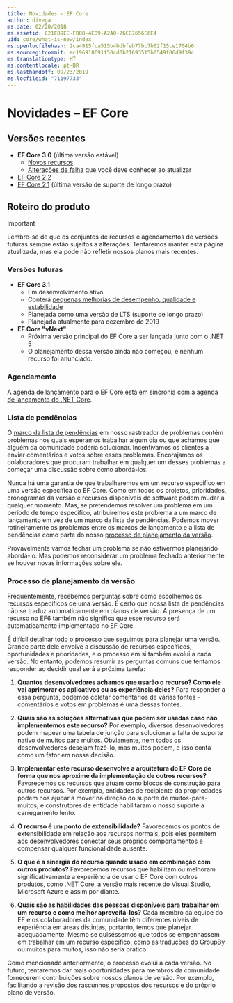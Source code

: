 ```yaml
---
title: Novidades – EF Core
author: divega
ms.date: 02/20/2018
ms.assetid: C21F89EE-FB08-4ED9-A2A0-76CB7656E6E4
uid: core/what-is-new/index
ms.openlocfilehash: 2ca4915fca515b4bdbfeb77bc7b02f15ce1704b6
ms.sourcegitcommit: ec196918691f50cd0b21693515b0549f06d9f39c
ms.translationtype: HT
ms.contentlocale: pt-BR
ms.lasthandoff: 09/23/2019
ms.locfileid: "71197733"
---
```

# <a name="whats-new-in-ef-core"></a>Novidades – EF Core

## <a name="recent-releases"></a>Versões recentes

- **EF Core 3.0** (última versão estável) 
  - [Novos recursos](xref:core/what-is-new/ef-core-3.0/index) 
  - [Alterações de falha](xref:core/what-is-new/ef-core-3.0/breaking-changes) que você deve conhecer ao atualizar
- [EF Core 2.2](xref:core/what-is-new/ef-core-2.2)
- [EF Core 2.1](xref:core/what-is-new/ef-core-2.1) (última versão de suporte de longo prazo)

## <a name="product-roadmap"></a>Roteiro do produto

> [!IMPORTANT]
> Lembre-se de que os conjuntos de recursos e agendamentos de versões futuras sempre estão sujeitos a alterações. Tentaremos manter esta página atualizada, mas ela pode não refletir nossos planos mais recentes.

### <a name="future-releases"></a>Versões futuras

- **EF Core 3.1**  
  - Em desenvolvimento ativo
  - Conterá [pequenas melhorias de desempenho, qualidade e estabilidade](https://github.com/aspnet/EntityFrameworkCore/issues?q=is%3Aopen+is%3Aissue+milestone%3A3.1.0+sort%3Areactions-desc)
  - Planejada como uma versão de LTS (suporte de longo prazo)
  - Planejada atualmente para dezembro de 2019
- **EF Core "vNext"**   
  - Próxima versão principal do EF Core a ser lançada junto com o .NET 5
  - O planejamento dessa versão ainda não começou, e nenhum recurso foi anunciado.  

### <a name="schedule"></a>Agendamento

A agenda de lançamento para o EF Core está em sincronia com a [agenda de lançamento do .NET Core](https://github.com/dotnet/core/blob/master/roadmap.md).

### <a name="backlog"></a>Lista de pendências

O [marco da lista de pendências](https://github.com/aspnet/EntityFrameworkCore/issues?q=is%3Aopen+is%3Aissue+milestone%3ABacklog+sort%3Areactions-%2B1-desc) em nosso rastreador de problemas contém problemas nos quais esperamos trabalhar algum dia ou que achamos que alguém da comunidade poderia solucionar.
Incentivamos os clientes a enviar comentários e votos sobre esses problemas.
Encorajamos os colaboradores que procuram trabalhar em qualquer um desses problemas a começar uma discussão sobre como abordá-los.

Nunca há uma garantia de que trabalharemos em um recurso específico em uma versão específica do EF Core.
Como em todos os projetos, prioridades, cronogramas da versão e recursos disponíveis do software podem mudar a qualquer momento.
Mas, se pretendemos resolver um problema em um período de tempo específico, atribuiremos este problema a um marco de lançamento em vez de um marco da lista de pendências.
Podemos mover rotineiramente os problemas entre os marcos de lançamento e a lista de pendências como parte do nosso [processo de planejamento da versão](#release-planning-process).

Provavelmente vamos fechar um problema se não estivermos planejando abordá-lo.
Mas podemos reconsiderar um problema fechado anteriormente se houver novas informações sobre ele.

### <a name="release-planning-process"></a>Processo de planejamento da versão

Frequentemente, recebemos perguntas sobre como escolhemos os recursos específicos de uma versão.
É certo que nossa lista de pendências não se traduz automaticamente em planos de versão.
A presença de um recurso no EF6 também não significa que esse recurso será automaticamente implementado no EF Core.

É difícil detalhar todo o processo que seguimos para planejar uma versão.
Grande parte dele envolve a discussão de recursos específicos, oportunidades e prioridades, e o processo em si também evolui a cada versão.
No entanto, podemos resumir as perguntas comuns que tentamos responder ao decidir qual será a próxima tarefa:

1. **Quantos desenvolvedores achamos que usarão o recurso? Como ele vai aprimorar os aplicativos ou as experiência deles?** Para responder a essa pergunta, podemos coletar comentários de várias fontes – comentários e votos em problemas é uma dessas fontes.

2. **Quais são as soluções alternativas que podem ser usadas caso não implementemos este recurso?** Por exemplo, diversos desenvolvedores podem mapear uma tabela de junção para solucionar a falta de suporte nativo de muitos para muitos. Obviamente, nem todos os desenvolvedores desejam fazê-lo, mas muitos podem, e isso conta como um fator em nossa decisão.

3. **Implementar este recurso desenvolve a arquitetura do EF Core de forma que nos aproxime da implementação de outros recursos?** Favorecemos os recursos que atuam como blocos de construção para outros recursos. Por exemplo, entidades de recipiente da propriedades podem nos ajudar a mover na direção do suporte de muitos-para-muitos, e construtores de entidade habilitaram o nosso suporte a carregamento lento.

4. **O recurso é um ponto de extensibilidade?** Favorecemos os pontos de extensibilidade em relação aos recursos normais, pois eles permitem aos desenvolvedores conectar seus próprios comportamentos e compensar qualquer funcionalidade ausente.

5. **O que é a sinergia do recurso quando usado em combinação com outros produtos?** Favorecemos recursos que habilitam ou melhoram significativamente a experiência de usar o EF Core com outros produtos, como .NET Core, a versão mais recente do Visual Studio, Microsoft Azure e assim por diante.

6. **Quais são as habilidades das pessoas disponíveis para trabalhar em um recurso e como melhor aproveitá-los?** Cada membro da equipe do EF e os colaboradores da comunidade têm diferentes níveis de experiência em áreas distintas, portanto, temos que planejar adequadamente. Mesmo se quiséssemos que todos se empenhassem em trabalhar em um recurso específico, como as traduções do GroupBy ou muitos para muitos, isso não seria prático.

Como mencionado anteriormente, o processo evolui a cada versão.
No futuro, tentaremos dar mais oportunidades para membros da comunidade fornecerem contribuições sobre nossos planos de versão.
Por exemplo, facilitando a revisão dos rascunhos propostos dos recursos e do próprio plano de versão.